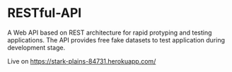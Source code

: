 # RESTful-API
A Web API based on REST architecture for rapid protyping and testing applications. 
The API provides free fake datasets to test application during development stage. 

Live on https://stark-plains-84731.herokuapp.com/
